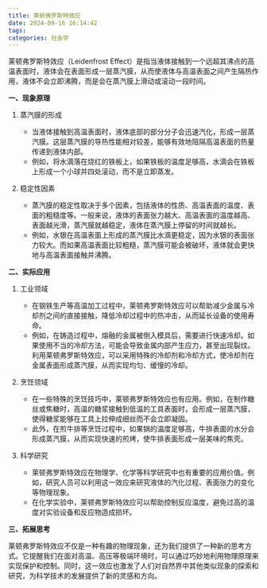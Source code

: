 ```yaml
---
title: 莱顿佛罗斯特效应
date: 2024-09-16 16:14:42
tags:
categories: 社会学
---
```


莱顿弗罗斯特效应（Leidenfrost Effect）是指当液体接触到一个远超其沸点的高温表面时，液体会在表面形成一层蒸汽膜，从而使液体与高温表面之间产生隔热作用，液体不会立即沸腾，而是会在蒸汽膜上滑动或滚动一段时间。

<!-- more -->

**一、现象原理**

1. 蒸汽膜的形成
   - 当液体接触到高温表面时，液体底部的部分分子会迅速汽化，形成一层蒸汽膜。这层蒸汽膜的导热性能相对较差，能够有效地阻隔高温表面的热量传递到液体内部。
   - 例如，将水滴落在烧红的铁板上，如果铁板的温度足够高，水滴会在铁板上形成一个小球并四处滚动，而不是立即蒸发。

2. 稳定性因素
   - 蒸汽膜的稳定性取决于多个因素，包括液体的性质、高温表面的温度、表面的粗糙度等。一般来说，液体的表面张力越大、高温表面的温度越高、表面越光滑，蒸汽膜就越稳定，液体在蒸汽膜上停留的时间就越长。
   - 例如，水银在高温表面上形成的蒸汽膜比水滴更稳定，因为水银的表面张力较大。而如果高温表面比较粗糙，蒸汽膜可能会被破坏，液体就会更快地与高温表面接触并沸腾。

**二、实际应用**

1. 工业领域
   - 在钢铁生产等高温加工过程中，莱顿弗罗斯特效应可以帮助减少金属与冷却剂之间的直接接触，降低冷却过程中的热冲击，从而延长设备的使用寿命。
   - 例如，在铸造过程中，熔融的金属被倒入模具后，需要进行快速冷却。如果使用不当的冷却方法，可能会导致金属内部产生应力，甚至出现裂纹。利用莱顿弗罗斯特效应，可以采用特殊的冷却剂和冷却方式，使冷却剂在金属表面形成蒸汽膜，从而实现均匀、缓慢的冷却。

2. 烹饪领域
   - 在一些特殊的烹饪技巧中，莱顿弗罗斯特效应也有应用。例如，在制作糖丝或焦糖时，高温的糖浆接触到低温的工具表面时，会形成一层蒸汽膜，使得糖浆能够在工具上拉伸成细丝而不会立即凝固。
   - 此外，在煎牛排等烹饪过程中，如果锅的温度足够高，牛排表面的水分会形成蒸汽膜，从而实现快速的煎烤，使牛排表面形成一层美味的焦壳。

3. 科学研究
   - 莱顿弗罗斯特效应在物理学、化学等科学研究中也有重要的应用价值。例如，研究人员可以利用这一效应来研究液体的汽化过程、表面张力的变化等物理现象。
   - 在化学实验中，莱顿弗罗斯特效应可以帮助控制反应温度，避免过高的温度对实验设备和反应物造成损坏。

**三、拓展思考**

莱顿弗罗斯特效应不仅是一种有趣的物理现象，还为我们提供了一种新的思考方式。它提醒我们在面对高温、高压等极端环境时，可以通过巧妙地利用物理原理来实现保护和控制。同时，这一效应也激发了人们对自然界中其他类似现象的探索和研究，为科学技术的发展提供了新的灵感和方向。